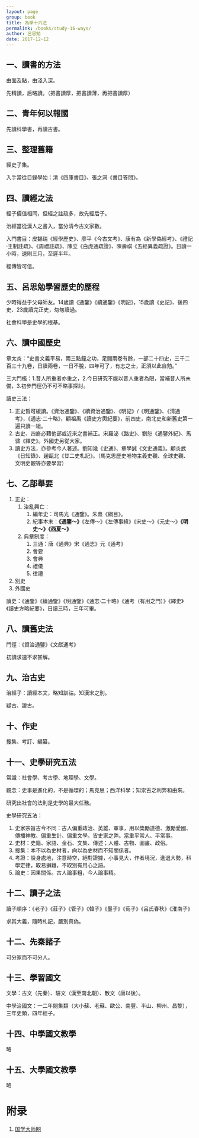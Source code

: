 ```yaml
---
layout: page
group: book
title: 為學十六法
permalink: /books/study-16-ways/
author: 呂思勉
date: 2017-12-12
---
```


## 一、讀書的方法

由面及點，由淺入深。

先精讀，后略讀。（把書讀厚，把書讀薄，再把書讀厚）

## 二、青年何以報國

先讀科學書，再讀古書。

## 三、整理舊籍

經史子集。

入手當從目錄學始：清《四庫書目》、張之洞《書目答問》。

## 四、讀經之法

經子價值相同，但經之註疏多，故先經后子。

治經當從漢人之書入，當分清今古文家數。

入門書目：皮錫瑞《經學歷史》、廖平《今古文考》、康有為《新學偽經考》、《禮記·王制註疏》、《周禮註疏》、陳立《白虎通疏證》、陳壽祺《五經異義疏證》。日讀一小時，速則三月，至遲半年。

經傳皆可信。

## 五、呂思勉學習歷史的歷程

少時得益于父母師友。14歲讀《通鑒》《續通鑒》《明記》，15歲讀《史記》、後四史、23歲讀完正史，匆匆讀過。

社會科學是史學的根基。

## 六、讀中國歷史

章太炎：“史書文義平易，兩三點鐘之功，足閱兩卷有餘，一部二十四史，三千二百三十九卷，日讀兩卷，一日不脫，四年可了，有志之士，正須以此自勉。”

三大門檻：1.昔人所重者亦重之，2.今日研究不能以昔人重者為限，當補昔人所未備，3.初步門徑仍不可不略事探討。

讀史三法：

1. 正史暫可緩讀。《資治通鑒》、《續資治通鑒》、《明記》/《明通鑒》、《清通考》，《通志·二十略》，顧祖禹《讀史方輿紀要》，前四史，南北史和新舊史第一遍只讀一組。
2. 古史、四裔必藉他部或近來之書補正。宋羅泌《路史》、劉恕《通鑒外紀》、馬骕《繹史》。外國史另從大家。
3. 讀史方法，亦參考今人著述。劉知幾《史通》、章學誠《文史通義》。顧炎武《日知錄》、趙甌北《廿二史札記》。（馬克思歷史唯物主義史觀、全球史觀、文明史觀等亦要學習）

## 七、乙部舉要
1. 正史：
    1. 治亂興亡：
        1. 編年史：司馬光《通鑒》。朱熹《綱目》。
        2. 紀事本末：**《通鑒～》**《左傳～》《左傳事緯》《宋史～》《元史～》**《明史～》《西夏～》**
    2. 典章制度：
        1. 三通：唐《通典》宋《通志》元《通考》
        2. 會要
        3. 會典
        4. 禮儀
        5. 律禮
2. 別史
3. 外國史

讀史：《通鑒》《續通鑒》《明通鑒》《通志·二十略》《通考（有用之門）》《繹史》《讀史方略紀要》，日讀三時，三年可畢。

## 八、讀舊史法

門徑：《資治通鑒》《文獻通考》

初讀求速不求甚解。

## 九、治古史

治經子：讀經本文，略知訓詁。知漢宋之別。

疑古、證古。

## 十、作史

搜集、考訂、編纂。

## 十一、史學研究五法

常識：社會學、考古學、地理學、文學。

觀念：史事是進化的，不是循環的；馬克思；西洋科學；知崇古之利弊和由來。

研究出社會的法則是史學的最大任務。

史學研究五法：

1. 史家宗旨古今不同：古人偏重政治、英雄、軍事，用以獎勵道德、激勵愛國、傳播神教、偏重生計、偏重文學。皆史家之弊。當重平常人、平常事。
2. 史材：史籍、家語、金石、文集、傳述；人體、古物、圖畫、政俗。
3. 搜集：本不以為史材者，向以為史材而不知關係者。
4. 考證：設身處地，注意時空，絕對證據，小事見大，作者境況，進退大勢，科學定律，取易摒難，不取別有用心之語。
5. 論史：因果關係。古人論事粗，今人論事精。

## 十二、讀子之法

讀子順序：《老子》《莊子》《管子》《韓子》《墨子》《荀子》《呂氏春秋》《淮南子》

求其大義，隨時札記，嚴別真偽。

## 十二、先秦諸子

可分家而不可分人。

## 十三、學習國文

文學：古文（先秦）、駢文（漢至南北朝）、散文（唐以後）。

中學治國文：一二年閱集類（大小蘇、老蘇、歐公、南豐、半山、柳州、昌黎），三年史類，四年經子。

## 十四、中學國文教學

略

## 十五、大學國文教學

略

# 附录

1. [国学大师网](http://www.guoxuedashi.com/)

